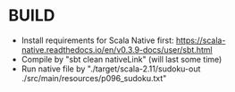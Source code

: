 BUILD
=====

* Install requirements for Scala Native first: https://scala-native.readthedocs.io/en/v0.3.9-docs/user/sbt.html
* Compile by "sbt clean nativeLink"  (will last some time)
* Run native file by "./target/scala-2.11/sudoku-out ./src/main/resources/p096_sudoku.txt"
